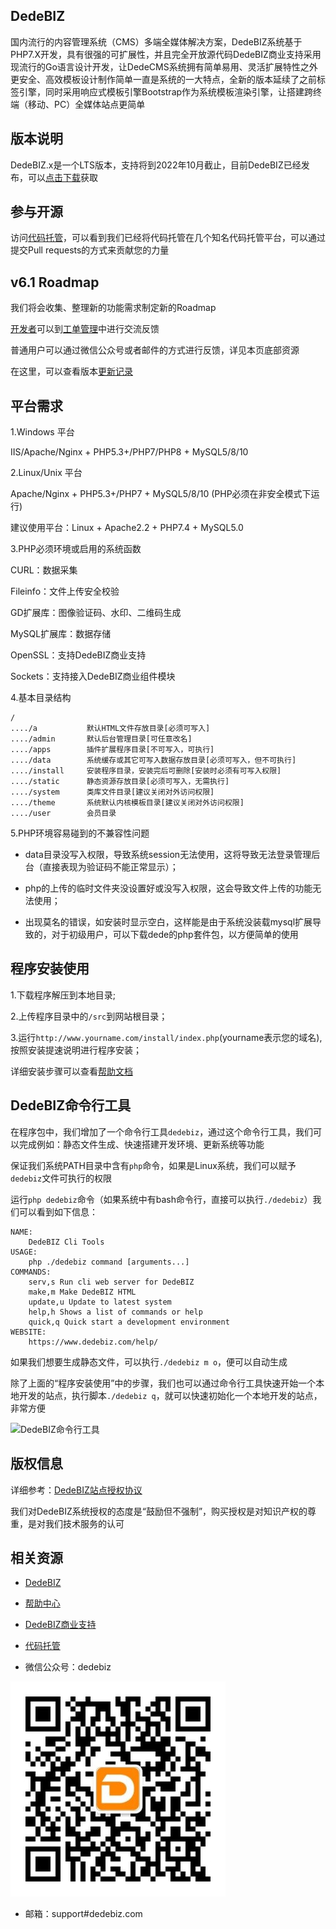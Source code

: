 ## DedeBIZ

国内流行的内容管理系统（CMS）多端全媒体解决方案，DedeBIZ系统基于PHP7.X开发，具有很强的可扩展性，并且完全开放源代码DedeBIZ商业支持采用现流行的Go语言设计开发，让DedeCMS系统拥有简单易用、灵活扩展特性之外更安全、高效模板设计制作简单一直是系统的一大特点，全新的版本延续了之前标签引擎，同时采用响应式模板引擎Bootstrap作为系统模板渲染引擎，让搭建跨终端（移动、PC）全媒体站点更简单

## 版本说明

DedeBIZ.x是一个LTS版本，支持将到2022年10月截止，目前DedeBIZ已经发布，可以[点击下载](https://www.dedebiz.com/download)获取

## 参与开源

访问[代码托管](https://www.dedebiz.com/git)，可以看到我们已经将代码托管在几个知名代码托管平台，可以通过提交Pull requests的方式来贡献您的力量

## v6.1 Roadmap

我们将会收集、整理新的功能需求制定新的Roadmap

[开发者](https://www.dedebiz.com/developer)可以到[工单管理](https://www.zhelixie.com/DedeBiz/DedeBIZ/issues)中进行交流反馈

普通用户可以通过微信公众号或者邮件的方式进行反馈，详见本页底部资源

在这里，可以查看版本[更新记录](docs/changelog.md)

## 平台需求

1.Windows 平台

IIS/Apache/Nginx + PHP5.3+/PHP7/PHP8 + MySQL5/8/10

2.Linux/Unix 平台

Apache/Nginx + PHP5.3+/PHP7 + MySQL5/8/10 (PHP必须在非安全模式下运行)

建议使用平台：Linux + Apache2.2 + PHP7.4 + MySQL5.0

3.PHP必须环境或启用的系统函数

CURL：数据采集

Fileinfo：文件上传安全校验

GD扩展库：图像验证码、水印、二维码生成

MySQL扩展库：数据存储

OpenSSL：支持DedeBIZ商业支持

Sockets：支持接入DedeBIZ商业组件模块

4.基本目录结构

```
/
..../a           默认HTML文件存放目录[必须可写入]
..../admin       默认后台管理目录[可任意改名]
..../apps        插件扩展程序目录[不可写入，可执行]
..../data        系统缓存或其它可写入数据存放目录[必须可写入，但不可执行]
..../install     安装程序目录，安装完后可删除[安装时必须有可写入权限]
..../static      静态资源存放目录[必须可写入，无需执行]
..../system      类库文件目录[建议关闭对外访问权限]
..../theme       系统默认内核模板目录[建议关闭对外访问权限]
..../user        会员目录
```

5.PHP环境容易碰到的不兼容性问题

  * data目录没写入权限，导致系统session无法使用，这将导致无法登录管理后台（直接表现为验证码不能正常显示）；

  * php的上传的临时文件夹没设置好或没写入权限，这会导致文件上传的功能无法使用；
  
  * 出现莫名的错误，如安装时显示空白，这样能是由于系统没装载mysql扩展导致的，对于初级用户，可以下载dede的php套件包，以方便简单的使用

## 程序安装使用

1.下载程序解压到本地目录;

2.上传程序目录中的`/src`到网站根目录；

3.运行`http://www.yourname.com/install/index.php`(yourname表示您的域名),按照安装提速说明进行程序安装；

详细安装步骤可以查看[帮助文档](https://www.dedebiz.com/help)

## DedeBIZ命令行工具

在程序包中，我们增加了一个命令行工具`dedebiz`，通过这个命令行工具，我们可以完成例如：静态文件生成、快速搭建开发环境、更新系统等功能

保证我们系统PATH目录中含有`php`命令，如果是Linux系统，我们可以赋予`dedebiz`文件可执行的权限

运行`php dedebiz`命令（如果系统中有bash命令行，直接可以执行`./dedebiz`）我们可以看到如下信息：

```
NAME:
	DedeBIZ Cli Tools
USAGE:
	php ./dedebiz command [arguments...]
COMMANDS:
	serv,s Run cli web server for DedeBIZ
	make,m Make DedeBIZ HTML
	update,u Update to latest system
	help,h Shows a list of commands or help
	quick,q Quick start a development environment
WEBSITE:
	https://www.dedebiz.com/help/
```

如果我们想要生成静态文件，可以执行`./dedebiz m o`，便可以自动生成

除了上面的“程序安装使用”中的步骤，我们也可以通过命令行工具快速开始一个本地开发的站点，执行脚本`./dedebiz q`，就可以快速初始化一个本地开发的站点，非常方便

![DedeBIZ命令行工具](docs/dedebiz_cli.gif)

## 版权信息

详细参考：[DedeBIZ站点授权协议](https://www.dedebiz.com/license)

我们对DedeBIZ系统授权的态度是“鼓励但不强制”，购买授权是对知识产权的尊重，是对我们技术服务的认可

## 相关资源

- [DedeBIZ](https://www.dedebiz.com)

- [帮助中心](https://www.dedebiz.com/help)

- [DedeBIZ商业支持](https://www.dedebiz.com)

- [代码托管](https://www.dedebiz.com/git)

- 微信公众号：dedebiz

![微信公众号：dedebiz](docs/dedebiz_wechat_qr.jpg)

- 邮箱：support#dedebiz.com
